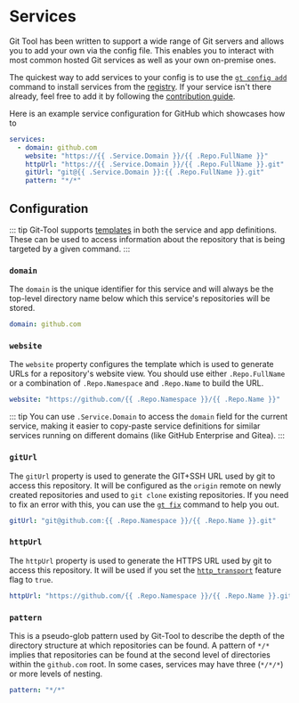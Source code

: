 # Services

Git Tool has been written to support a wide range of Git servers and allows you to add your own via the config file. This enables you to interact with most common hosted Git services as well as your own on-premise ones.

The quickest way to add services to your config is to use the [`gt config add`](../commands/config.md#config-add) command to install services from the [registry](registry.md). If your service isn't there already, feel free to add it by following the [contribution guide](registry.md#contributing).

Here is an example service configuration for GitHub which showcases how to

```yaml
services:
  - domain: github.com
    website: "https://{{ .Service.Domain }}/{{ .Repo.FullName }}"
    httpUrl: "https://{{ .Service.Domain }}/{{ .Repo.FullName }}.git"
    gitUrl: "git@{{ .Service.Domain }}:{{ .Repo.FullName }}.git"
    pattern: "*/*"
```

## Configuration

::: tip Git-Tool supports [templates](templates.md) in both the service and app definitions. These can be used to access information about the repository that is being targeted by a given command. :::

### `domain`

The `domain` is the unique identifier for this service and will always be the top-level directory name below which this service's repositories will be stored.

```yaml
domain: github.com
```

### `website`

The `website` property configures the template which is used to generate URLs for a repository's website view. You should use either `.Repo.FullName` or a combination of `.Repo.Namespace` and `.Repo.Name` to build the URL.

```yaml
website: "https://github.com/{{ .Repo.Namespace }}/{{ .Repo.Name }}"
```

::: tip You can use `.Service.Domain` to access the `domain` field for the current service, making it easier to copy-paste service definitions for similar services running on different domains \(like GitHub Enterprise and Gitea\). :::

### `gitUrl`

The `gitUrl` property is used to generate the GIT+SSH URL used by git to access this repository. It will be configured as the `origin` remote on newly created repositories and used to `git clone` existing repositories. If you need to fix an error with this, you can use the [`gt fix`](../commands/repos.md#fix) command to help you out.

```yaml
gitUrl: "git@github.com:{{ .Repo.Namespace }}/{{ .Repo.Name }}.git"
```

### `httpUrl`

The `httpUrl` property is used to generate the HTTPS URL used by git to access this repository. It will be used if you set the [`http_transport`](features.md#http_transport) feature flag to `true`.

```yaml
httpUrl: "https://github.com/{{ .Repo.Namespace }}/{{ .Repo.Name }}.git"
```

### `pattern`

This is a pseudo-glob pattern used by Git-Tool to describe the depth of the directory structure at which repositories can be found. A pattern of `*/*` implies that repositories can be found at the second level of directories within the `github.com` root. In some cases, services may have three \(`*/*/*`\) or more levels of nesting.

```yaml
pattern: "*/*"
```

